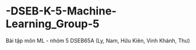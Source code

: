 # -DSEB-K-5-Machine-Learning_Group-5
Bài tập môn ML - nhóm 5 DSEB65A (Ly, Nam, Hữu Kiên, Vinh Khánh, Thư)
